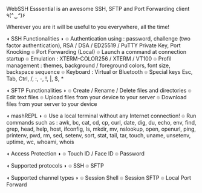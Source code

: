 WebSSH Esssential is an awesome SSH, SFTP and Port Forwarding client ٩(^‿^)۶

Wherever you are it will be useful to you everywhere, all the time!

◖ SSH Functionalities ◗
๏ Authentication using : password, challenge (two factor authentication), RSA / DSA / ED25519 / PuTTY Private Key, Port Knocking
๏ Port Forwarding (Local)
๏ Launch a command at connection startup
๏ Emulation : XTERM-COLOR256 / XTERM / VT100
๏ Profil management : themes, background / foreground colors, font size, backspace sequence
๏ Keyboard : Virtual or Bluetooth
๏ Special keys Esc, Tab, Ctrl, /, :, -, !, |, $, *

◖ SFTP Functionalities ◗
๏ Create / Rename / Delete files and directories
๏ Edit text files
๏ Upload files from your device to your server
๏ Download files from your server to your device

◖ mashREPL ◗
๏ Use a local terminal without any Internet connection!
๏ Run commands such as : awk, bc, cat, cd, cp, curl, date, dig, du, echo, env, find, grep, head, help, host, ifconfig, ls, mkdir, mv, nslookup, open, openurl, ping, printenv, pwd, rm, sed, setenv, sort, stat, tail, tar, touch, uname, unsetenv, uptime, wc, whoami, whois

◖ Access Protection ◗
๏ Touch ID / Face ID
๏ Password

◖ Supported protocols ◗
๏ SSH
๏ SFTP

◖ Supported channel types ◗
๏ Session Shell
๏ Session SFTP
๏ Local Port Forward